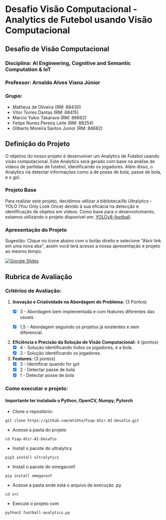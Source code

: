# Desafio Visão Computacional - Analytics de Futebol usando Visão Computacional

## Desafio de Visão Computacional

### Disciplina: AI Engineering, Cognitive and Semantic Computation & IoT
### Professor: Arnaldo Alves Viana Júnior
### Grupo: 
- Matheus de Oliveira (RM: 88430)
- Vitor Torres Dantas (RM: 88415)
- Marcio Yukio Takarave (RM: 86662)
- Felipe Nunes Pereira Leite (RM: 88254)
- Gilberto Moreira Santos Junior (RM: 88682)

## Definição do Projeto

O objetivo do nosso projeto é desenvolver um Analytics de Futebol usando visão computacional. Este Analytics será gerado com base na análise de vídeos de partidas de futebol, identificando os jogadores. Além disso, o Analytics irá detectar informações como a de posse de bola, passe de bola, e o gol.

### Projeto Base

Para realizar este projeto, decidimos utilizar a biblioteca/lib Ultralytics - YOLO (You Only Look Once) devido à sua eficácia na detecção e identificação de objetos em vídeos. Como base para o desenvolvimento, estamos utilizando o projeto disponível em: [YOLOv8-football](https://github.com/noorkhokhar99/YOLOv8-football).

### Apresentação do Projeto

Sugestão: Clique no ícone abaixo com o botão direito e selecione "Abrir link em uma nova aba", assim você terá acesso a nossa apresentação e projeto ao mesmo tempo.

<a href="https://docs.google.com/presentation/d/e/2PACX-1vSLLEI-OCvqdW3naUhHPCXyoaWHCXePR8_ooOTGC6U2U79H7Fs66-1dz2HgRELVn-koupcMjH5Hd0LP/pub?start=false&loop=false&delayms=30000" target="_blank">
  <img src="https://img.shields.io/badge/Google%20Slides-Presentation-F39C12?style=for-the-badge&logo=google-slides" alt="Google Slides">
</a>

## Rubrica de Avaliação

### Critérios de Avaliação:

1. **Inovação e Criatividade na Abordagem do Problema:** (3 Pontos)
   - [x] 3 - Abordagem bem implementada e com features diferentes das usuais.
   - [x] 1,5 - Abordagem seguindo os projetos já existentes e sem diferencial.


2. **Eficiência e Precisão da Solução de Visão Computacional:** 4 (pontos)
   - [x] 4 - Solução identificando todos os jogadores, e a bola.
   - [x] 2 - Solução identificando os jogadores.

3. **Features:** (3 pontos)
   - [x] 3 - Identificar quando for gol
   - [x] 2 - Detectar passe de bola
   - [x] 1 - Detectar posse de bola

### Como executar o projeto:

#### Importante ter instalado o Python, OpenCV, Numpy, Pytorch

- Clone o repositório:
```
git clone https://github.com/mtshto/Fiap-4Sir-AI-Desafio.git
```

- Acesse a pasta do projeto
```
cd Fiap-4Sir-AI-Desafio
```

- Install o pacote do ultralytics
```
pip3 install ultralytics
```

- Install o pacote do omegaconf
```
pip install omegaconf
```


- Acesse a pasta onde está o arquivo de execução .py
```
cd src
```

- Execute o projeto com
```
python3 football-analytics.py
```
